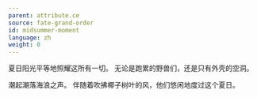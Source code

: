 ```yaml
---
parent: attribute.ce
source: fate-grand-order
id: midsummer-moment
language: zh
weight: 0
---
```


夏日阳光平等地照耀这所有一切。
无论是跑累的野兽们，还是只有外壳的空洞。

潮起潮落海浪之声。
伴随着吹拂椰子树叶的风，他们悠闲地度过这个夏日。
